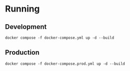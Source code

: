 # Running
## Development
``docker compose -f docker-compose.yml up -d --build``

## Production
``docker compose -f docker-compose.prod.yml up -d --build``